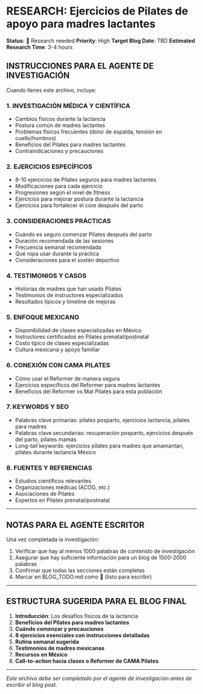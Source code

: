 # RESEARCH: Ejercicios de Pilates de apoyo para madres lactantes

**Status**: 🔬 Research needed
**Priority**: High
**Target Blog Date**: TBD
**Estimated Research Time**: 3-4 hours

## INSTRUCCIONES PARA EL AGENTE DE INVESTIGACIÓN

Cuando llenes este archivo, incluye:

### 1. INVESTIGACIÓN MÉDICA Y CIENTÍFICA
- Cambios físicos durante la lactancia
- Postura común de madres lactantes
- Problemas físicos frecuentes (dolor de espalda, tensión en cuello/hombros)
- Beneficios del Pilates para madres lactantes
- Contraindicaciones y precauciones

### 2. EJERCICIOS ESPECÍFICOS
- 8-10 ejercicios de Pilates seguros para madres lactantes
- Modificaciones para cada ejercicio
- Progresiones según el nivel de fitness
- Ejercicios para mejorar postura durante la lactancia
- Ejercicios para fortalecer el core después del parto

### 3. CONSIDERACIONES PRÁCTICAS
- Cuándo es seguro comenzar Pilates después del parto
- Duración recomendada de las sesiones
- Frecuencia semanal recomendada
- Qué ropa usar durante la práctica
- Consideraciones para el sostén deportivo

### 4. TESTIMONIOS Y CASOS
- Historias de madres que han usado Pilates
- Testimonios de instructores especializados
- Resultados típicos y timeline de mejoras

### 5. ENFOQUE MEXICANO
- Disponibilidad de clases especializadas en México
- Instructores certificados en Pilates prenatal/postnatal
- Costo típico de clases especializadas
- Cultura mexicana y apoyo familiar

### 6. CONEXIÓN CON CAMA PILATES
- Cómo usar el Reformer de manera segura
- Ejercicios específicos del Reformer para madres lactantes
- Beneficios del Reformer vs Mat Pilates para esta población

### 7. KEYWORDS Y SEO
- Palabras clave primarias: pilates posparto, ejercicios lactancia, pilates para madres
- Palabras clave secundarias: recuperación posparto, ejercicios después del parto, pilates mamás
- Long-tail keywords: ejercicios pilates para madres que amamantan, pilates durante lactancia México

### 8. FUENTES Y REFERENCIAS
- Estudios científicos relevantes
- Organizaciones médicas (ACOG, etc.)
- Asociaciones de Pilates
- Expertos en Pilates prenatal/postnatal

---

## NOTAS PARA EL AGENTE ESCRITOR

Una vez completada la investigación:
1. Verificar que hay al menos 1000 palabras de contenido de investigación
2. Asegurar que hay suficiente información para un blog de 1500-2000 palabras
3. Confirmar que todas las secciones están completas
4. Marcar en BLOG_TODO.md como 📝 (listo para escribir)

---

## ESTRUCTURA SUGERIDA PARA EL BLOG FINAL

1. **Introducción**: Los desafíos físicos de la lactancia
2. **Beneficios del Pilates para madres lactantes**
3. **Cuándo comenzar y precauciones**
4. **8 ejercicios esenciales con instrucciones detalladas**
5. **Rutina semanal sugerida**
6. **Testimonios de madres mexicanas**
7. **Recursos en México**
8. **Call-to-action hacia clases o Reformer de CAMA Pilates**

---

*Este archivo debe ser completado por el agente de investigación antes de escribir el blog post.*